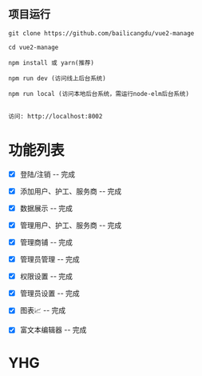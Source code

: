 ## 项目运行

```
git clone https://github.com/bailicangdu/vue2-manage  

cd vue2-manage  

npm install 或 yarn(推荐)

npm run dev (访问线上后台系统)

npm run local (访问本地后台系统，需运行node-elm后台系统)


访问: http://localhost:8002

```



# 功能列表

- [x] 登陆/注销 -- 完成
- [x] 添加用户、护工、服务商 -- 完成
- [x] 数据展示 -- 完成
- [x] 管理用户、护工、服务商 -- 完成
- [x] 管理商铺 -- 完成
- [x] 管理员管理 -- 完成
- [x] 权限设置 -- 完成
- [x] 管理员设置 -- 完成
- [x] 图表📈 -- 完成
- [x] 富文本编辑器 -- 完成


# YHG
